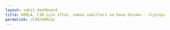 ```yaml
---
layout: vakit_dashboard
title: KORLA, CIN için iftar, namaz vakitleri ve hava durumu - ilçe/eyalet seç
permalink: /CIN/KORLA/
---
```


<script type="text/javascript">
  var GLOBAL_COUNTRY = 'CIN';
  var GLOBAL_CITY = 'KORLA';
  var GLOBAL_STATE = '';
  var lat = 72;
  var lon = 21;
</script>

